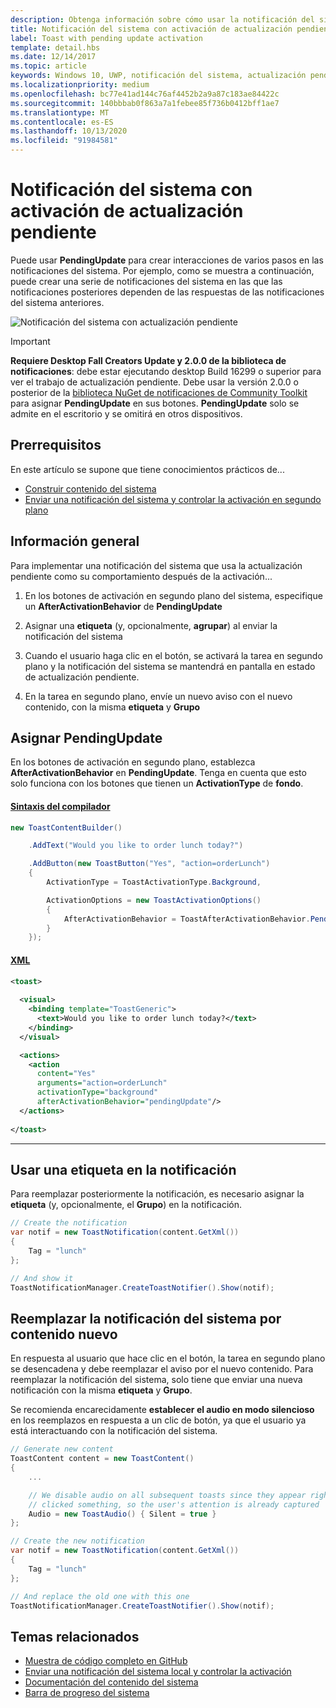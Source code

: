 ```yaml
---
description: Obtenga información sobre cómo usar la notificación del sistema con la activación de actualizaciones pendientes para crear interacciones de varios pasos en las notificaciones del sistema.
title: Notificación del sistema con activación de actualización pendiente
label: Toast with pending update activation
template: detail.hbs
ms.date: 12/14/2017
ms.topic: article
keywords: Windows 10, UWP, notificación del sistema, actualización pendiente, pendingupdate, interactividad de varios pasos y interacciones de varios pasos
ms.localizationpriority: medium
ms.openlocfilehash: bc77e41ad144c76af4452b2a9a87c183ae84422c
ms.sourcegitcommit: 140bbbab0f863a7a1febee85f736b0412bff1ae7
ms.translationtype: MT
ms.contentlocale: es-ES
ms.lasthandoff: 10/13/2020
ms.locfileid: "91984581"
---
```

# <a name="toast-with-pending-update-activation"></a>Notificación del sistema con activación de actualización pendiente

Puede usar **PendingUpdate** para crear interacciones de varios pasos en las notificaciones del sistema. Por ejemplo, como se muestra a continuación, puede crear una serie de notificaciones del sistema en las que las notificaciones posteriores dependen de las respuestas de las notificaciones del sistema anteriores.

![Notificación del sistema con actualización pendiente](images/toast-pendingupdate.gif)

> [!IMPORTANT]
> **Requiere Desktop Fall Creators Update y 2.0.0 de la biblioteca de notificaciones**: debe estar ejecutando desktop Build 16299 o superior para ver el trabajo de actualización pendiente. Debe usar la versión 2.0.0 o posterior de la [biblioteca NuGet de notificaciones de Community Toolkit](https://www.nuget.org/packages/Microsoft.Toolkit.Uwp.Notifications/) para asignar **PendingUpdate** en sus botones. **PendingUpdate** solo se admite en el escritorio y se omitirá en otros dispositivos.


## <a name="prerequisites"></a>Prerrequisitos

En este artículo se supone que tiene conocimientos prácticos de...

- [Construir contenido del sistema](adaptive-interactive-toasts.md)
- [Enviar una notificación del sistema y controlar la activación en segundo plano](send-local-toast.md)


## <a name="overview"></a>Información general

Para implementar una notificación del sistema que usa la actualización pendiente como su comportamiento después de la activación...

1. En los botones de activación en segundo plano del sistema, especifique un **AfterActivationBehavior** de **PendingUpdate**

2. Asignar una **etiqueta** (y, opcionalmente, **agrupar**) al enviar la notificación del sistema

3. Cuando el usuario haga clic en el botón, se activará la tarea en segundo plano y la notificación del sistema se mantendrá en pantalla en estado de actualización pendiente.

4. En la tarea en segundo plano, envíe un nuevo aviso con el nuevo contenido, con la misma **etiqueta** y **Grupo**


## <a name="assign-pendingupdate"></a>Asignar PendingUpdate

En los botones de activación en segundo plano, establezca **AfterActivationBehavior** en **PendingUpdate**. Tenga en cuenta que esto solo funciona con los botones que tienen un **ActivationType** de **fondo**.

#### <a name="builder-syntax"></a>[Sintaxis del compilador](#tab/builder-syntax)

```csharp
new ToastContentBuilder()

    .AddText("Would you like to order lunch today?")

    .AddButton(new ToastButton("Yes", "action=orderLunch")
    {
        ActivationType = ToastActivationType.Background,

        ActivationOptions = new ToastActivationOptions()
        {
            AfterActivationBehavior = ToastAfterActivationBehavior.PendingUpdate
        }
    });
```

#### <a name="xml"></a>[XML](#tab/xml)

```xml
<toast>
  
  <visual>
    <binding template="ToastGeneric">
      <text>Would you like to order lunch today?</text>
    </binding>
  </visual>

  <actions>
    <action
      content="Yes"
      arguments="action=orderLunch"
      activationType="background"
      afterActivationBehavior="pendingUpdate"/>
  </actions>
  
</toast>
```

---


## <a name="use-a-tag-on-the-notification"></a>Usar una etiqueta en la notificación

Para reemplazar posteriormente la notificación, es necesario asignar la **etiqueta** (y, opcionalmente, el **Grupo**) en la notificación.

```csharp
// Create the notification
var notif = new ToastNotification(content.GetXml())
{
    Tag = "lunch"
};

// And show it
ToastNotificationManager.CreateToastNotifier().Show(notif);
```


## <a name="replace-the-toast-with-new-content"></a>Reemplazar la notificación del sistema por contenido nuevo

En respuesta al usuario que hace clic en el botón, la tarea en segundo plano se desencadena y debe reemplazar el aviso por el nuevo contenido. Para reemplazar la notificación del sistema, solo tiene que enviar una nueva notificación con la misma **etiqueta** y **Grupo**.

Se recomienda encarecidamente **establecer el audio en modo silencioso** en los reemplazos en respuesta a un clic de botón, ya que el usuario ya está interactuando con la notificación del sistema.

```csharp
// Generate new content
ToastContent content = new ToastContent()
{
    ...

    // We disable audio on all subsequent toasts since they appear right after the user
    // clicked something, so the user's attention is already captured
    Audio = new ToastAudio() { Silent = true }
};

// Create the new notification
var notif = new ToastNotification(content.GetXml())
{
    Tag = "lunch"
};

// And replace the old one with this one
ToastNotificationManager.CreateToastNotifier().Show(notif);
```


## <a name="related-topics"></a>Temas relacionados

- [Muestra de código completo en GitHub](https://github.com/WindowsNotifications/quickstart-toast-pending-update)
- [Enviar una notificación del sistema local y controlar la activación](send-local-toast.md)
- [Documentación del contenido del sistema](adaptive-interactive-toasts.md)
- [Barra de progreso del sistema](toast-progress-bar.md)